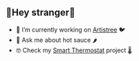 ## 👋Hey stranger👋

- 🌱 I’m currently working on [Artistree](https://human.artistree.io) 🐦
- 💬 Ask me about hot sauce 🌶️
- 🤓 Check my [Smart Thermostat](https://github.com/ysabri/smartStat) project 🌡️
